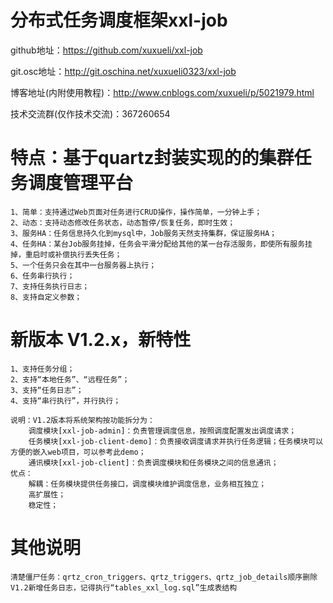 # 分布式任务调度框架xxl-job
github地址：https://github.com/xuxueli/xxl-job

git.osc地址：http://git.oschina.net/xuxueli0323/xxl-job

博客地址(内附使用教程)：http://www.cnblogs.com/xuxueli/p/5021979.html

技术交流群(仅作技术交流)：367260654
	
# 特点：基于quartz封装实现的的集群任务调度管理平台
	1、简单：支持通过Web页面对任务进行CRUD操作，操作简单，一分钟上手；
	2、动态：支持动态修改任务状态，动态暂停/恢复任务，即时生效；
	3、服务HA：任务信息持久化到mysql中，Job服务天然支持集群，保证服务HA；
	4、任务HA：某台Job服务挂掉，任务会平滑分配给其他的某一台存活服务，即使所有服务挂掉，重启时或补偿执行丢失任务；
	5、一个任务只会在其中一台服务器上执行；
	6、任务串行执行；
	7、支持任务执行日志；
	8、支持自定义参数；

# 新版本 V1.2.x，新特性
	1、支持任务分组；
	2、支持“本地任务”、“远程任务”；
	3、支持“任务日志”；
	4、支持“串行执行”，并行执行；
	
	说明：V1.2版本将系统架构按功能拆分为：
		调度模块[xxl-job-admin]：负责管理调度信息，按照调度配置发出调度请求；
		任务模块[xxl-job-client-demo]：负责接收调度请求并执行任务逻辑；任务模块可以方便的嵌入web项目，可以参考此demo；
		通讯模块[xxl-job-client]：负责调度模块和任务模块之间的信息通讯；
	优点：
		解耦：任务模块提供任务接口，调度模块维护调度信息，业务相互独立；
		高扩展性；
		稳定性；
	
# 其他说明
	清楚僵尸任务：qrtz_cron_triggers、qrtz_triggers、qrtz_job_details顺序删除
	V1.2新增任务日志，记得执行“tables_xxl_log.sql”生成表结构
	